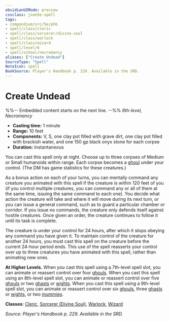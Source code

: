 ```yaml
---
obsidianUIMode: preview
cssclass: json5e-spell
tags:
- compendium/src/5e/phb
- spell/class/cleric
- spell/class/sorcerer/divine-soul
- spell/class/warlock
- spell/class/wizard
- spell/level/6
- spell/school/necromancy
aliases: ["Create Undead"]
SourceType: "Spell"
NoteIcon: spell
BookSource: Player's Handbook p. 229. Available in the SRD.
---
```

# Create Undead
%%-- Embedded content starts on the next line. --%%
*6th-level, Necromancy*  

- **Casting time:** 1 minute
- **Range:** 10 feet
- **Components:** V, S, one clay pot filled with grave dirt, one clay pot filled with brackish water, and one 150 gp black onyx stone for each corpse
- **Duration:** Instantaneous

You can cast this spell only at night. Choose up to three corpses of Medium or Small humanoids within range. Each corpse becomes a [ghoul](/2-Mechanics/CLI/bestiary/undead/ghoul.md) under your control. (The DM has game statistics for these creatures.)

As a bonus action on each of your turns, you can mentally command any creature you animated with this spell if the creature is within 120 feet of you (if you control multiple creatures, you can command any or all of them at the same time, issuing the same command to each one). You decide what action the creature will take and where it will move during its next turn, or you can issue a general command, such as to guard a particular chamber or corridor. If you issue no commands, the creature only defends itself against hostile creatures. Once given an order, the creature continues to follow it until its task is complete.

The creature is under your control for 24 hours, after which it stops obeying any command you have given it. To maintain control of the creature for another 24 hours, you must cast this spell on the creature before the current 24-hour period ends. This use of the spell reasserts your control over up to three creatures you have animated with this spell, rather than animating new ones.

**At Higher Levels.** When you cast this spell using a 7th-level spell slot, you can animate or reassert control over four [ghouls](/2-Mechanics/CLI/bestiary/undead/ghoul.md). When you cast this spell using an 8th-level spell slot, you can animate or reassert control over five [ghouls](/2-Mechanics/CLI/bestiary/undead/ghoul.md) or two [ghasts](/2-Mechanics/CLI/bestiary/undead/ghast.md) or [wights](/2-Mechanics/CLI/bestiary/undead/wight.md). When you cast this spell using a 9th-level spell slot, you can animate or reassert control over six [ghouls](/2-Mechanics/CLI/bestiary/undead/ghoul.md), three [ghasts](/2-Mechanics/CLI/bestiary/undead/ghast.md) or [wights](/2-Mechanics/CLI/bestiary/undead/wight.md), or two [mummies](/2-Mechanics/CLI/bestiary/undead/mummy.md).

**Classes**: [Cleric](/2-Mechanics/CLI/classes/cleric.md), [Sorcerer (Divine Soul)](/2-Mechanics/CLI/classes/sorcerer-divine-soul-xge.md), [Warlock](/2-Mechanics/CLI/classes/warlock.md), [Wizard](/2-Mechanics/CLI/classes/wizard.md)

*Source: Player's Handbook p. 229. Available in the SRD.*